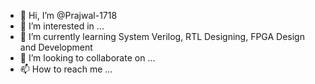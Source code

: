 - 👋 Hi, I’m @Prajwal-1718
- 👀 I’m interested in ...
- 🌱 I’m currently learning System Verilog, RTL Designing, FPGA Design and Development
- 💞️ I’m looking to collaborate on ...
- 📫 How to reach me ...

<!---
Prajwal-1718/Prajwal-1718 is a ✨ special ✨ repository because its `README.md` (this file) appears on your GitHub profile.
You can click the Preview link to take a look at your changes.
--->

